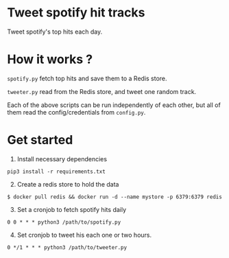 # Tweet spotify hit tracks

Tweet spotify's top hits each day.

# How it works ?

`spotify.py` fetch top hits and save them to a Redis store.

`tweeter.py` read from the Redis store, and tweet one random track.

Each of the above scripts can be run independently of each other, but all of them read the config/credentials
from `config.py`.

# Get started

1. Install necessary dependencies

```shell
pip3 install -r requirements.txt
```

2. Create a redis store to hold the data

```shell
$ docker pull redis && docker run -d --name mystore -p 6379:6379 redis
```

3. Set a cronjob to fetch spotify hits daily

```
0 0 * * * python3 /path/to/spotify.py
```

4. Set cronjob to tweet his each one or two hours.

```
0 */1 * * * python3 /path/to/tweeter.py
```
